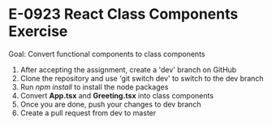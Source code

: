 # E-0923 React Class Components Exercise

Goal: Convert functional components to class components

1. After accepting the assignment, create a 'dev' branch on GitHub
2. Clone the repository and use 'git switch dev' to switch to the dev branch
3. Run *npm install* to install the node packages
4. Convert **App.tsx** and **Greeting.tsx** into class components
5. Once you are done, push your changes to dev branch
6. Create a pull request from dev to master
